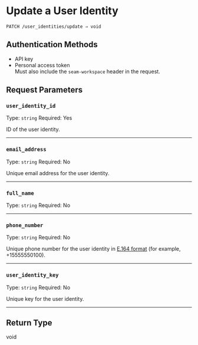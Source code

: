# Update a User Identity

```
PATCH /user_identities/update ⇒ void
```



## Authentication Methods

- API key
- Personal access token
  <br>Must also include the `seam-workspace` header in the request.

## Request Parameters

### `user_identity_id`

Type: `string`
Required: Yes

ID of the user identity.

***

### `email_address`

Type: `string`
Required: No

Unique email address for the user identity.

***

### `full_name`

Type: `string`
Required: No

***

### `phone_number`

Type: `string`
Required: No

Unique phone number for the user identity in [E.164 format](https://www.itu.int/rec/T-REC-E.164/en) (for example, +15555550100).

***

### `user_identity_key`

Type: `string`
Required: No

Unique key for the user identity.

***

## Return Type

void
